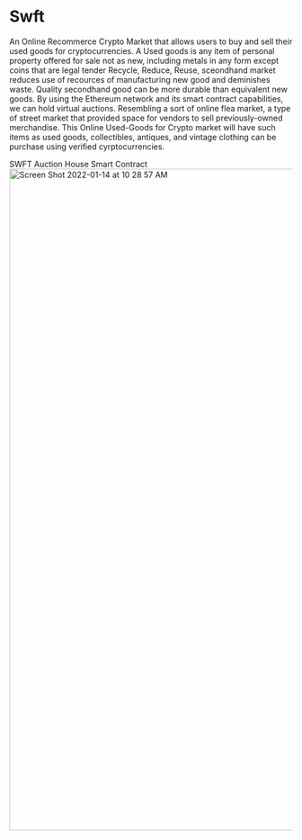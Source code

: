 # Swft
An Online Recommerce Crypto Market that allows users to buy and sell their used goods for cryptocurrencies. 
A Used goods is any item of personal property offered for sale not as new, including metals in any form except coins that are legal tender
Recycle, Reduce, Reuse, sceondhand market reduces use of recources of manufacturing new good and deminishes waste. Quality secondhand good can be more durable than equivalent new goods.
By using the Ethereum network and its smart contract capabilities, we can hold virtual auctions. Resembling a sort of online flea market, a type of street market that provided space for vendors to sell previously-owned merchandise. 
This Online Used-Goods for Crypto market will have such items as used goods, collectibles, antiques, and vintage clothing can be purchase using verified cyrptocurrencies. 

SWFT Auction House Smart Contract
<img width="1177" alt="Screen Shot 2022-01-14 at 10 28 57 AM" src="https://user-images.githubusercontent.com/87771983/149559023-2d95b27c-6f4e-4b04-86ed-5936917b06b8.png">
